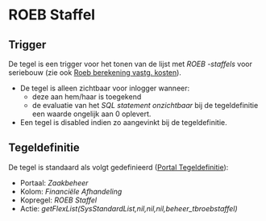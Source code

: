 # ROEB Staffel

## Trigger

De tegel is een trigger voor het tonen van de lijst met *ROEB -staffels* voor seriebouw (zie ook [Roeb berekening vastg. kosten](/docs/instellen_inrichten/roeb_berekening_vastg._kosten.md)).

- De tegel is alleen zichtbaar voor inlogger wanneer:
  - deze aan hem/haar is toegekend
  - de evaluatie van het *SQL statement onzichtbaar* bij de tegeldefinitie een waarde ongelijk aan 0 oplevert.
- Een tegel is disabled indien zo aangevinkt bij de tegeldefinitie.

## Tegeldefinitie

De tegel is standaard als volgt gedefinieerd ([Portal Tegeldefinitie](/docs/instellen_inrichten/portaldefinitie/portal_tegel.md)):

- Portaal: *Zaakbeheer*
- Kolom: *Financiële Afhandeling*
- Kopregel: *ROEB Staffel*
- Actie: *getFlexList(SysStandardList,nil,nil,nil,beheer_tbroebstaffel)*
